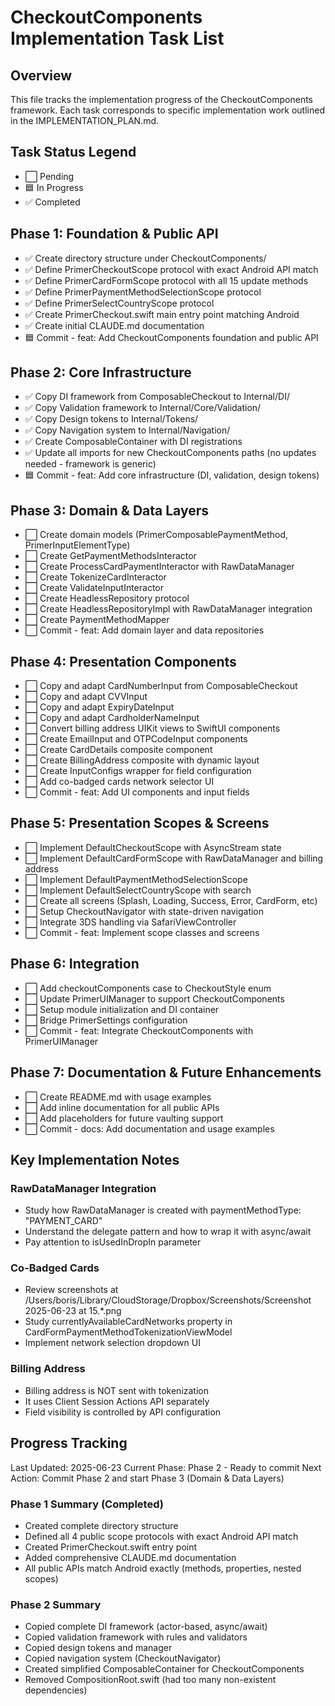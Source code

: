 # CheckoutComponents Implementation Task List

## Overview
This file tracks the implementation progress of the CheckoutComponents framework. Each task corresponds to specific implementation work outlined in the IMPLEMENTATION_PLAN.md.

## Task Status Legend
- ⬜ Pending
- 🟦 In Progress  
- ✅ Completed

## Phase 1: Foundation & Public API
- ✅ Create directory structure under CheckoutComponents/
- ✅ Define PrimerCheckoutScope protocol with exact Android API match
- ✅ Define PrimerCardFormScope protocol with all 15 update methods
- ✅ Define PrimerPaymentMethodSelectionScope protocol
- ✅ Define PrimerSelectCountryScope protocol
- ✅ Create PrimerCheckout.swift main entry point matching Android
- ✅ Create initial CLAUDE.md documentation
- 🟦 Commit - feat: Add CheckoutComponents foundation and public API

## Phase 2: Core Infrastructure
- ✅ Copy DI framework from ComposableCheckout to Internal/DI/
- ✅ Copy Validation framework to Internal/Core/Validation/
- ✅ Copy Design tokens to Internal/Tokens/
- ✅ Copy Navigation system to Internal/Navigation/
- ✅ Create ComposableContainer with DI registrations
- ✅ Update all imports for new CheckoutComponents paths (no updates needed - framework is generic)
- 🟦 Commit - feat: Add core infrastructure (DI, validation, design tokens)

## Phase 3: Domain & Data Layers
- ⬜ Create domain models (PrimerComposablePaymentMethod, PrimerInputElementType)
- ⬜ Create GetPaymentMethodsInteractor
- ⬜ Create ProcessCardPaymentInteractor with RawDataManager
- ⬜ Create TokenizeCardInteractor
- ⬜ Create ValidateInputInteractor
- ⬜ Create HeadlessRepository protocol
- ⬜ Create HeadlessRepositoryImpl with RawDataManager integration
- ⬜ Create PaymentMethodMapper
- ⬜ Commit - feat: Add domain layer and data repositories

## Phase 4: Presentation Components
- ⬜ Copy and adapt CardNumberInput from ComposableCheckout
- ⬜ Copy and adapt CVVInput
- ⬜ Copy and adapt ExpiryDateInput
- ⬜ Copy and adapt CardholderNameInput
- ⬜ Convert billing address UIKit views to SwiftUI components
- ⬜ Create EmailInput and OTPCodeInput components
- ⬜ Create CardDetails composite component
- ⬜ Create BillingAddress composite with dynamic layout
- ⬜ Create InputConfigs wrapper for field configuration
- ⬜ Add co-badged cards network selector UI
- ⬜ Commit - feat: Add UI components and input fields

## Phase 5: Presentation Scopes & Screens
- ⬜ Implement DefaultCheckoutScope with AsyncStream state
- ⬜ Implement DefaultCardFormScope with RawDataManager and billing address
- ⬜ Implement DefaultPaymentMethodSelectionScope
- ⬜ Implement DefaultSelectCountryScope with search
- ⬜ Create all screens (Splash, Loading, Success, Error, CardForm, etc)
- ⬜ Setup CheckoutNavigator with state-driven navigation
- ⬜ Integrate 3DS handling via SafariViewController
- ⬜ Commit - feat: Implement scope classes and screens

## Phase 6: Integration
- ⬜ Add checkoutComponents case to CheckoutStyle enum
- ⬜ Update PrimerUIManager to support CheckoutComponents
- ⬜ Setup module initialization and DI container
- ⬜ Bridge PrimerSettings configuration
- ⬜ Commit - feat: Integrate CheckoutComponents with PrimerUIManager

## Phase 7: Documentation & Future Enhancements
- ⬜ Create README.md with usage examples
- ⬜ Add inline documentation for all public APIs
- ⬜ Add placeholders for future vaulting support
- ⬜ Commit - docs: Add documentation and usage examples

## Key Implementation Notes

### RawDataManager Integration
- Study how RawDataManager is created with paymentMethodType: "PAYMENT_CARD"
- Understand the delegate pattern and how to wrap it with async/await
- Pay attention to isUsedInDropIn parameter

### Co-Badged Cards
- Review screenshots at /Users/boris/Library/CloudStorage/Dropbox/Screenshots/Screenshot 2025-06-23 at 15.*.png
- Study currentlyAvailableCardNetworks property in CardFormPaymentMethodTokenizationViewModel
- Implement network selection dropdown UI

### Billing Address
- Billing address is NOT sent with tokenization
- It uses Client Session Actions API separately
- Field visibility is controlled by API configuration

## Progress Tracking
Last Updated: 2025-06-23
Current Phase: Phase 2 - Ready to commit
Next Action: Commit Phase 2 and start Phase 3 (Domain & Data Layers)

### Phase 1 Summary (Completed)
- Created complete directory structure
- Defined all 4 public scope protocols with exact Android API match
- Created PrimerCheckout.swift entry point
- Added comprehensive CLAUDE.md documentation
- All public APIs match Android exactly (methods, properties, nested scopes)

### Phase 2 Summary
- Copied complete DI framework (actor-based, async/await)
- Copied validation framework with rules and validators
- Copied design tokens and manager
- Copied navigation system (CheckoutNavigator)
- Created simplified ComposableContainer for CheckoutComponents
- Removed CompositionRoot.swift (had too many non-existent dependencies)